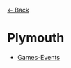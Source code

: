 [← Back](https://github.com/MCUniDev/NetworkPermissionsWiki/tree/main/README.md)
# Plymouth
- [Games-Events](https://github.com/MCUniDev/NetworkPermissionsWiki/tree/main/Plymouth/Games-Events.md)
